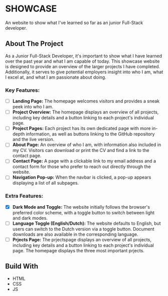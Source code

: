 # SHOWCASE
An website to show what I've learned so far as an junior Full-Stack developer.


## About The Project
As a Junior Full-Stack Developer, it's important to show what I have learned over the past year and what I am capable of today. This showcase website is designed to provide an overview of the larger projects I have completed. Additionally, it serves to give potential employers insight into who I am, what I excel at, and what I am passionate about doing.

### Key Features:
- [ ] **Landing Page:** The homepage welcomes visitors and provides a sneak peek into who I am.
- [ ] **Project Overview:** The homepage displays an overview of all projects, including key details and a button linking to each project's individual page.
- [ ] **Project Pages:** Each project has its own dedicated page with more in-depth information, as well as buttons linking to the GitHub repository and the live version.
- [ ] **About Page:** An overview of who I am, with information also included in my CV. Visitors can download or print the CV and find a link to the contact page.
- [ ] **Contact Page:** A page with a clickable link to my email address and a contact form for those who prefer to reach out directly through the website.
- [ ] **Navigation Pop-up:** When the navbar is clicked, a pop-up appears displaying a list of all subpages.

### Extra Features:
- [x] **Dark Mode and Toggle:** The website initially follows the browser's preferred color scheme, with a toggle button to switch between light and dark modes.
- [ ] **Language Toggle (English/Dutch):** The website defaults to English, but users can switch to the Dutch version via a toggle button. Document downloads are also available in the corresponding language.
- [ ] **Prjects Page:** The prjectspage displays an overview of all projects, including key details and a button linking to each project's individual page. The homepage displays the three most important prjects.

## Build With
* HTML
* CSS
* JS
